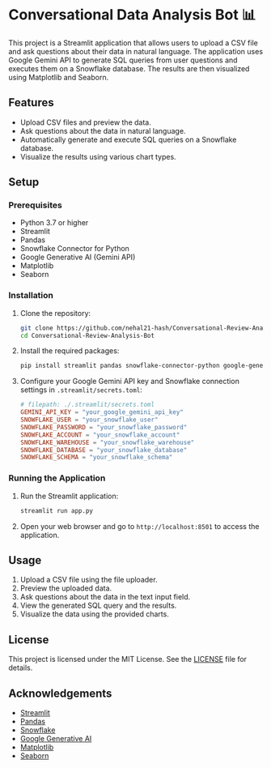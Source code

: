 # Conversational Data Analysis Bot 📊

This project is a Streamlit application that allows users to upload a CSV file and ask questions about their data in natural language. The application uses Google Gemini API to generate SQL queries from user questions and executes them on a Snowflake database. The results are then visualized using Matplotlib and Seaborn.

## Features

- Upload CSV files and preview the data.
- Ask questions about the data in natural language.
- Automatically generate and execute SQL queries on a Snowflake database.
- Visualize the results using various chart types.

## Setup

### Prerequisites

- Python 3.7 or higher
- Streamlit
- Pandas
- Snowflake Connector for Python
- Google Generative AI (Gemini API)
- Matplotlib
- Seaborn

### Installation

1. Clone the repository:
    ```sh
    git clone https://github.com/nehal21-hash/Conversational-Review-Analysis-Bot.git
    cd Conversational-Review-Analysis-Bot
    ```

2. Install the required packages:
    ```sh
    pip install streamlit pandas snowflake-connector-python google-generativeai matplotlib seaborn
    ```

3. Configure your Google Gemini API key and Snowflake connection settings in `.streamlit/secrets.toml`:
    ```toml
    # filepath: ./.streamlit/secrets.toml
    GEMINI_API_KEY = "your_google_gemini_api_key"
    SNOWFLAKE_USER = "your_snowflake_user"
    SNOWFLAKE_PASSWORD = "your_snowflake_password"
    SNOWFLAKE_ACCOUNT = "your_snowflake_account"
    SNOWFLAKE_WAREHOUSE = "your_snowflake_warehouse"
    SNOWFLAKE_DATABASE = "your_snowflake_database"
    SNOWFLAKE_SCHEMA = "your_snowflake_schema"
    ```

### Running the Application

1. Run the Streamlit application:
    ```sh
    streamlit run app.py
    ```

2. Open your web browser and go to `http://localhost:8501` to access the application.

## Usage

1. Upload a CSV file using the file uploader.
2. Preview the uploaded data.
3. Ask questions about the data in the text input field.
4. View the generated SQL query and the results.
5. Visualize the data using the provided charts.

## License

This project is licensed under the MIT License. See the [LICENSE](LICENSE) file for details.

## Acknowledgements

- [Streamlit](https://streamlit.io/)
- [Pandas](https://pandas.pydata.org/)
- [Snowflake](https://www.snowflake.com/)
- [Google Generative AI](https://cloud.google.com/generative-ai)
- [Matplotlib](https://matplotlib.org/)
- [Seaborn](https://seaborn.pydata.org/)

